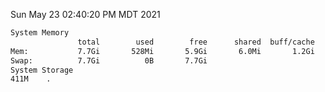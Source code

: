 Sun May 23 02:40:20 PM MDT 2021
```bash
System Memory
               total        used        free      shared  buff/cache   available
Mem:           7.7Gi       528Mi       5.9Gi       6.0Mi       1.2Gi       6.9Gi
Swap:          7.7Gi          0B       7.7Gi
System Storage
411M	.
```

